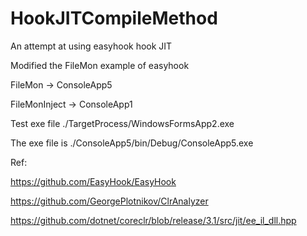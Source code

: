 # HookJITCompileMethod
An attempt at using easyhook hook JIT

Modified the FileMon example of easyhook

FileMon -> ConsoleApp5

FileMonInject -> ConsoleApp1

Test exe file ./TargetProcess/WindowsFormsApp2.exe

The exe file is ./ConsoleApp5/bin/Debug/ConsoleApp5.exe

Ref:

https://github.com/EasyHook/EasyHook

https://github.com/GeorgePlotnikov/ClrAnalyzer

https://github.com/dotnet/coreclr/blob/release/3.1/src/jit/ee_il_dll.hpp
